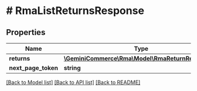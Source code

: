# # RmaListReturnsResponse


## Properties


Name | Type | Description | Notes
------------ | ------------- | ------------- | -------------
**returns**| [**\GeminiCommerce\Rma\Model\RmaReturnResponse[]**](RmaReturnResponse.md) |   | [optional]
**next_page_token**| **string** |   | [optional]


[[Back to Model list]](../../README.md#models) [[Back to API list]](../../README.md#endpoints) [[Back to README]](../../README.md)